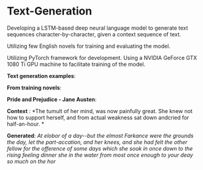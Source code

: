 # Text-Generation

Developing a LSTM-based deep neural language model to generate text sequences character-by-character, given a context sequence of text.

Utilizing few English novels for training and evaluating the model.

Utilizing PyTorch framework for development. Using a NVIDIA GeForce GTX 1080 Ti GPU machine to facilitate training of the model.


**Text generation examples**:

**From training novels**:

**Pride and Prejudice - Jane Austen**:

**Context** : *The tumult of her mind, was now painfully great. She knew not how to support herself, and from actual weakness sat down andcried for half-an-hour. *

**Generated**: *At elobor of a day--but the elmost Farkance were the grounds the day, let the part-accation, and her knees, and she had felt the other fellow for the ofference of some days which she sook in once down to the rising feeling dinner she in the water from most once enough to your deay so much on the hor*
